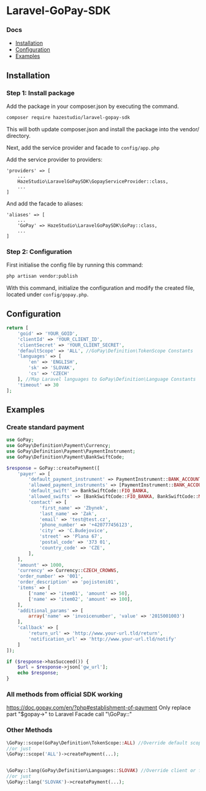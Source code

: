 Laravel-GoPay-SDK
====================
### Docs

* [Installation](#installation)
* [Configuration](#configuration)
* [Examples](#examples)

## Installation

### Step 1: Install package

Add the package in your composer.json by executing the command.

```bash
composer require hazestudio/laravel-gopay-sdk
```
This will both update composer.json and install the package into the vendor/ directory.

Next, add the service provider and facade to `config/app.php`

Add the service provider to providers:
```
'providers' => [
    ...
    HazeStudio\LaravelGoPaySDK\GopayServiceProvider::class,
    ...
]
```

And add the facade to aliases:
```
'aliases' => [
    ...
    'GoPay' => HazeStudio\LaravelGoPaySDK\GoPay::class,
    ...
]
```
### Step 2: Configuration

First initialise the config file by running this command:

```bash
php artisan vendor:publish
```

With this command, initialize the configuration and modify the created file, located under `config/gopay.php`.

## Configuration
```php
return [
    'goid' => 'YOUR_GOID',
    'clientId' => 'YOUR_CLIENT_ID',
    'clientSecret' => 'YOUR_CLIENT_SECRET',
    'defaultScope' => 'ALL', //GoPay\Definition\TokenScope Constants
    'languages' => [
        'en' => 'ENGLISH',
        'sk' => 'SLOVAK',
        'cs' => 'CZECH'
    ], //Map Laravel languages to GoPay\Definition\Language Constants
    'timeout' => 30
];
```

## Examples

### Create standard payment
```php
use GoPay;
use GoPay\Definition\Payment\Currency;
use GoPay\Definition\Payment\PaymentInstrument;
use GoPay\Definition\Payment\BankSwiftCode;

$response = GoPay::createPayment([
    'payer' => [
        'default_payment_instrument' => PaymentInstrument::BANK_ACCOUNT,
        'allowed_payment_instruments' => [PaymentInstrument::BANK_ACCOUNT],
        'default_swift' => BankSwiftCode::FIO_BANKA,
        'allowed_swifts' => [BankSwiftCode::FIO_BANKA, BankSwiftCode::MBANK],
        'contact' => [
            'first_name' => 'Zbynek',
            'last_name' => 'Zak',
            'email' => 'test@test.cz',
            'phone_number' => '+420777456123',
            'city' => 'C.Budejovice',
            'street' => 'Plana 67',
            'postal_code' => '373 01',
            'country_code' => 'CZE',
        ],
    ],
    'amount' => 1000,
    'currency' => Currency::CZECH_CROWNS,
    'order_number' => '001',
    'order_description' => 'pojisteni01',
    'items' => [
        ['name' => 'item01', 'amount' => 50],
        ['name' => 'item02', 'amount' => 100],
    ],
    'additional_params' => [
        array('name' => 'invoicenumber', 'value' => '2015001003')
    ],
    'callback' => [
        'return_url' => 'http://www.your-url.tld/return',
        'notification_url' => 'http://www.your-url.tld/notify'
    ]
]);

if ($response->hasSucceed()) {
    $url = $response->json['gw_url'];
    echo $response;
}
```
### All methods from official SDK working
https://doc.gopay.com/en/?php#establishment-of-payment
Only replace part "$gopay->" to Laravel Facade call "\GoPay::"

### Other Methods
```php
\GoPay::scope(GoPay\Definition\TokenScope::ALL) //Override default scope
//or just
\GoPay::scope('ALL')->createPayment(...);


\GoPay::lang(GoPay\Definition\Languages::SLOVAK) //Override client or fallback language
//or just
\GoPay::lang('SLOVAK')->createPayment(...);
```